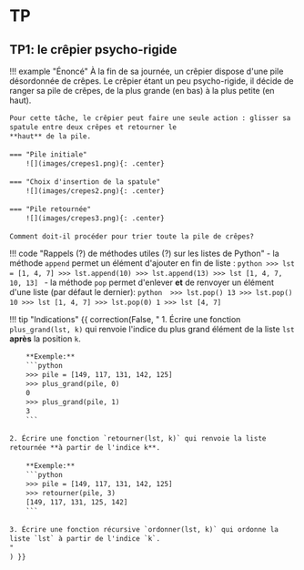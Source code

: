 # TP

## TP1: le crêpier psycho-rigide

!!! example "Énoncé"
    À la fin de sa journée, un crêpier dispose d'une pile désordonnée de crêpes. Le crêpier étant un peu psycho-rigide, il décide de ranger sa pile de crêpes, de la plus grande (en bas) à la plus petite (en haut).

    Pour cette tâche, le crêpier peut faire une seule action : glisser sa spatule entre deux crêpes et retourner le
    **haut** de la pile.
    
    === "Pile initiale"
        ![](images/crepes1.png){: .center} 

    === "Choix d'insertion de la spatule"
        ![](images/crepes2.png){: .center} 

    === "Pile retournée"
        ![](images/crepes3.png){: .center}

    Comment doit-il procéder pour trier toute la pile de crêpes?


!!! code "Rappels (?) de méthodes utiles (?) sur les listes de Python"
    - la méthode `append` permet un élément d'ajouter en fin de liste :
        ```python
        >>> lst = [1, 4, 7]
        >>> lst.append(10)
        >>> lst.append(13)
        >>> lst
        [1, 4, 7, 10, 13]
        ```
    - la méthode `pop` permet d'enlever **et** de renvoyer un élément d'une liste (par défaut le dernier):
        ```python 
        >>> lst.pop()
        13
        >>> lst.pop()
        10
        >>> lst
        [1, 4, 7]
        >>> lst.pop(0)
        1
        >>> lst
        [4, 7]
        ```


!!! tip "Indications"
    {{ correction(False, 
    "
    1. Écrire une fonction `plus_grand(lst, k)` qui renvoie l'indice du plus grand élément de la liste `lst` **après** la position `k`.

        **Exemple:**
        ```python
        >>> pile = [149, 117, 131, 142, 125]
        >>> plus_grand(pile, 0)
        0
        >>> plus_grand(pile, 1)
        3
        ```
        
    2. Écrire une fonction `retourner(lst, k)` qui renvoie la liste retournée **à partir de l'indice k**.

        **Exemple:**
        ```python
        >>> pile = [149, 117, 131, 142, 125]
        >>> retourner(pile, 3)
        [149, 117, 131, 125, 142]
        ```

    3. Écrire une fonction récursive `ordonner(lst, k)` qui ordonne la liste `lst` à partir de l'indice `k`.
    "
    ) }}